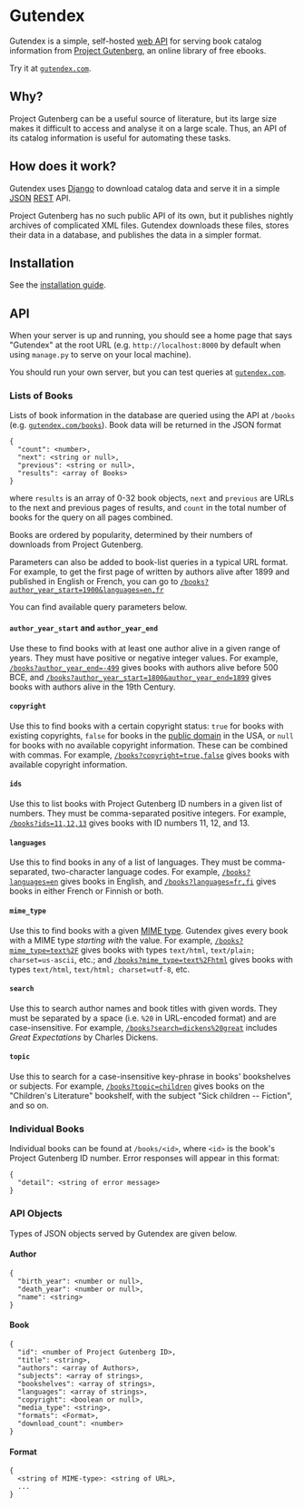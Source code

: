Gutendex
========

Gutendex is a simple, self-hosted [web API](https://en.wikipedia.org/wiki/Web_API) for serving book
catalog information from [Project Gutenberg](https://www.gutenberg.org/wiki/Main_Page), an online
library of free ebooks.

Try it at [`gutendex.com`](http://gutendex.com).


Why?
----

Project Gutenberg can be a useful source of literature, but its large size makes it difficult to
access and analyse it on a large scale. Thus, an API of its catalog information is useful for
automating these tasks.


How does it work?
-----------------

Gutendex uses [Django](https://www.djangoproject.com) to download catalog data and serve it in a
simple [JSON](http://json.org) [REST](https://en.wikipedia.org/wiki/Representational_state_transfer)
API.

Project Gutenberg has no such public API of its own, but it publishes nightly archives of
complicated XML files. Gutendex downloads these files, stores their data in a database, and
publishes the data in a simpler format.


Installation
------------

See the [installation guide](https://github.com/garethbjohnson/gutendex/wiki/Installation-Guide).


API
---

When your server is up and running, you should see a home page that says "Gutendex" at the root URL
(e.g. `http://localhost:8000` by default when using `manage.py` to serve on your local machine).

You should run your own server, but you can test queries at [`gutendex.com`](http://gutendex.com).


### Lists of Books

Lists of book information in the database are queried using the API at `/books` (e.g.
[`gutendex.com/books`](http://gutendex.com/books)). Book data will be returned in the JSON format

```
{
  "count": <number>,
  "next": <string or null>,
  "previous": <string or null>,
  "results": <array of Books>
}
```

where `results` is an array of 0-32 book objects, `next` and `previous` are URLs to the next and
previous pages of results, and `count` in the total number of books for the query on all pages
combined.

Books are ordered by popularity, determined by their numbers of downloads from Project Gutenberg.

Parameters can also be added to book-list queries in a typical URL format. For example, to get the
first page of written by authors alive after 1899 and published in English or French, you can go to
[`/books?author_year_start=1900&languages=en,fr`](http://gutendex.com/books?author_year_start=1900&languages=en,fr)

You can find available query parameters below.

#### `author_year_start` and `author_year_end`
Use these to find books with at least one author alive in a given range of years. They must have
positive or negative integer values. For example,
[`/books?author_year_end=-499`](http://gutendex.com/books?author_year_end=-499) gives books with
authors alive before 500 BCE, and
[`/books?author_year_start=1800&author_year_end=1899`](http://gutendex.com/books?author_year_start=1800&author_year_end=1899)
gives books with authors alive in the 19th Century.

#### `copyright`
Use this to find books with a certain copyright status: `true` for books with existing copyrights,
`false` for books in the [public domain](https://en.wikipedia.org/wiki/Public_domain) in the USA, or
`null` for books with no available copyright information. These can be combined with commas. For
example, [`/books?copyright=true,false`](http://gutendex.com/books?copyright=true,false) gives books
with available copyright information.

#### `ids`
Use this to list books with Project Gutenberg ID numbers in a given list of numbers. They must be
comma-separated positive integers. For example,
[`/books?ids=11,12,13`](http://gutendex.com/books?ids=11,12,13) gives books with ID numbers 11, 12,
and 13.

#### `languages`
Use this to find books in any of a list of languages. They must be comma-separated, two-character
language codes. For example, [`/books?languages=en`](http://gutendex.com/books?languages=en) gives
books in English, and [`/books?languages=fr,fi`](http://gutendex.com/books?languages=fr,fi) gives
books in either French or Finnish or both.

#### `mime_type`
Use this to find books with a given [MIME type](https://en.wikipedia.org/wiki/Media_type). Gutendex
gives every book with a MIME type *starting with* the value. For example,
[`/books?mime_type=text%2F`](http://gutendex.com/books?mime_type=text%2F) gives books with types
`text/html`, `text/plain; charset=us-ascii`, etc.; and
[`/books?mime_type=text%2Fhtml`](http://gutendex.com/books?mime_type=text%2Fhtml) gives books with
types `text/html`, `text/html; charset=utf-8`, etc.

#### `search`
Use this to search author names and book titles with given words. They must be separated by a space
(i.e. `%20` in URL-encoded format) and are case-insensitive. For example,
[`/books?search=dickens%20great`](http://gutendex.com/books?search=dickens%20great) includes *Great
Expectations* by Charles Dickens.

#### `topic`
Use this to search for a case-insensitive key-phrase in books' bookshelves or subjects. For example,
[`/books?topic=children`](http://gutendex.com/books?topic=children) gives books on the "Children's
Literature" bookshelf, with the subject "Sick children -- Fiction", and so on.


### Individual Books

Individual books can be found at `/books/<id>`, where `<id>` is the book's Project Gutenberg ID
number. Error responses will appear in this format:

```
{
  "detail": <string of error message>
}
```


### API Objects


Types of JSON objects served by Gutendex are given below.

#### Author

```
{
  "birth_year": <number or null>,
  "death_year": <number or null>,
  "name": <string>
}
```


#### Book

```
{
  "id": <number of Project Gutenberg ID>,
  "title": <string>,
  "authors": <array of Authors>,
  "subjects": <array of strings>,
  "bookshelves": <array of strings>,
  "languages": <array of strings>,
  "copyright": <boolean or null>,
  "media_type": <string>,
  "formats": <Format>,
  "download_count": <number>
}
```


#### Format

```
{
  <string of MIME-type>: <string of URL>,
  ...
}
```
